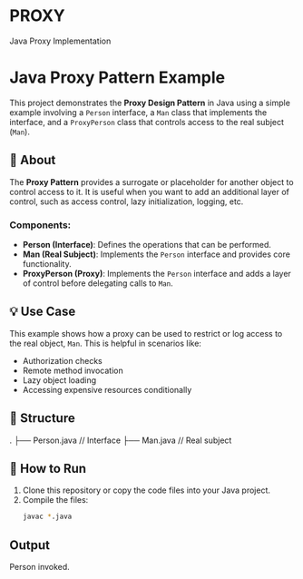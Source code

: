 # PROXY
Java Proxy Implementation
# Java Proxy Pattern Example

This project demonstrates the **Proxy Design Pattern** in Java using a simple example involving a `Person` interface, a `Man` class that implements the interface, and a `ProxyPerson` class that controls access to the real subject (`Man`).

## 📘 About

The **Proxy Pattern** provides a surrogate or placeholder for another object to control access to it. It is useful when you want to add an additional layer of control, such as access control, lazy initialization, logging, etc.

### Components:
- **Person (Interface)**: Defines the operations that can be performed.
- **Man (Real Subject)**: Implements the `Person` interface and provides core functionality.
- **ProxyPerson (Proxy)**: Implements the `Person` interface and adds a layer of control before delegating calls to `Man`.

## 💡 Use Case

This example shows how a proxy can be used to restrict or log access to the real object, `Man`. This is helpful in scenarios like:

- Authorization checks
- Remote method invocation
- Lazy object loading
- Accessing expensive resources conditionally

## 🧾 Structure

.
├── Person.java // Interface
├── Man.java // Real subject


## 🚀 How to Run

1. Clone this repository or copy the code files into your Java project.
2. Compile the files:
   ```bash
   javac *.java

## Output

Person invoked.

